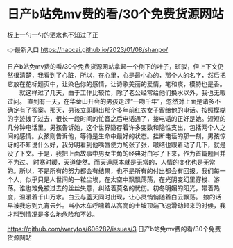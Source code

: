 # 日产b站免mv费的看/30个免费货源网站
板上一勺一勺的洒水也不知过了正

👉最新入口 https://naocai.github.io/2023/01/08/shanpo/

日产b站免mv费的看/30个免费货源网站拿起一个倒下的叶子，斑驳，但上下文仍然很清楚，我看到了心脏，所以，在心里，心是最小心的，那个人的名字，然后把它放在花标题页中，让染色你的感情，让诗歌美丽的爱情，笔和痰，模特也是香。
　　就这样过了几天，由于工作比较忙，除了老公经常给他们换水以外，我也无暇过问。
直到有一天，在华蓥山开会的男孩走过“一吻千年”，忽然对上面是诸多不确定有了答案。那天，男孩立即翻出那个多年前红衣女子留给他的电话。按照模糊的字迹拨了过去，很长一段时间的忙音之后电话通了，接电话的正好是她。短短的几分钟电话里，男孩告诉她，这个世界隐存着许多变数和隐性支出，包括两个人之间的感情。女孩则告诉他，等待是生命中最好的状态。挂断电话的那一刻，男孩惊讶的不知说什么好，我分明看到他嘴唇使力的张了张，喉结也跟着动了几下，就是没了下文。于是，我把上面故事中男女主角的经典对白写了下来，作为首篇题目并不为过。
时寒时暖，天道使然。而天道原本就是无常的，人情的变化也是无常的。所以，不是所有的努力都会有结果，也不是所有的付出都会有回报。我们每一个人，似乎只是人世间的一粒尘埃，在太空中飘飘荡荡，在光阴变幻里穿梭、游荡。谁也难免被过去的丝丝失意，纠结着莫名的忧伤。初冬明媚的阳光，带着热度，温暖着千山万水。白云与蓝天同时出现，让心灵悄悄随着白云飘荡。
娘的话早被我忘到九宵云外。当小木车呼啸着从高高的土坡顶端飞速滑动起来的时候，我才料到情况是多么地危险和不妙。

https://github.com/werytos/606282/issues/3
日产b站免mv费的看/30个免费货源网站
